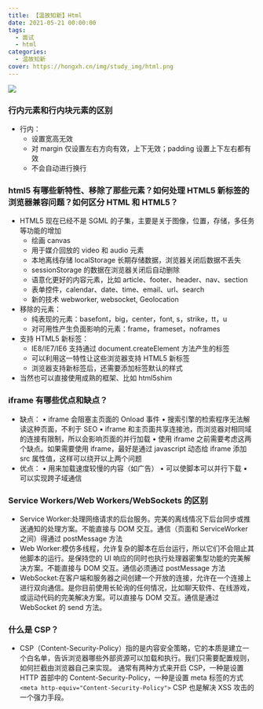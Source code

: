 ```yaml
---
title: 【温故知新】Html
date: 2021-05-21 00:00:00
tags:
  - 面试
  - html
categories:
  - 温故知新
cover: https://hongxh.cn/img/study_img/html.png
---
```


![](https://hongxh.cn/img/study_img/html.png)

### 行内元素和行内块元素的区别
- 行内：
  - 设置宽高无效
  - 对 margin 仅设置左右方向有效，上下无效；padding 设置上下左右都有效
  - 不会自动进行换行


### html5 有哪些新特性、移除了那些元素？如何处理 HTML5 新标签的浏览器兼容问题？如何区分 HTML 和 HTML5？
- HTML5 现在已经不是 SGML 的子集，主要是关于图像，位置，存储，多任务等功能的增加
  - 绘画 canvas
  - 用于媒介回放的 video 和 audio 元素
  - 本地离线存储 localStorage 长期存储数据，浏览器关闭后数据不丢失
  - sessionStorage 的数据在浏览器关闭后自动删除
  - 语意化更好的内容元素，比如 article、footer、header、nav、section
  - 表单控件，calendar、date、time、email、url、search
  - 新的技术 webworker, websocket, Geolocation
- 移除的元素：
  - 纯表现的元素：basefont，big，center，font, s，strike，tt，u
  - 对可用性产生负面影响的元素：frame，frameset，noframes
- 支持 HTML5 新标签：
  - IE8/IE7/IE6 支持通过 document.createElement 方法产生的标签
  - 可以利用这一特性让这些浏览器支持 HTML5 新标签
  - 浏览器支持新标签后，还需要添加标签默认的样式
- 当然也可以直接使用成熟的框架、比如 html5shim


### iframe 有哪些优点和缺点？
- 缺点：
  • iframe 会阻塞主页面的 Onload 事件
  • 搜索引擎的检索程序无法解读这种页面，不利于 SEO
  • iframe 和主页面共享连接池，而浏览器对相同域的连接有限制，所以会影响页面的并行加载
  • 使用 iframe 之前需要考虑这两个缺点。如果需要使用 iframe，最好是通过 javascript 动态给 iframe 添加 src 属性值，这样可以绕开以上两个问题
- 优点：
  • 用来加载速度较慢的内容（如广告）
  • 可以使脚本可以并行下载
  • 可以实现跨子域通信


### Service Workers/Web Workers/WebSockets 的区别
- Service Worker:处理网络请求的后台服务。完美的离线情况下后台同步或推送通知的处理方案。不能直接与 DOM 交互。通信（页面和 ServiceWorker 之间）得通过 postMessage 方法
- Web Worker:模仿多线程，允许复杂的脚本在后台运行，所以它们不会阻止其他脚本的运行。是保持您的 UI 响应的同时也执行处理器密集型功能的完美解决方案。不能直接与 DOM 交互。通信必须通过 postMessage 方法
- WebSocket:在客户端和服务器之间创建一个开放的连接，允许在一个连接上进行双向通信。是你目前使用长轮询的任何情况，比如聊天软件、在线游戏，或运动代码的完美解决方案。可以直接与 DOM 交互。通信是通过 WebSocket 的 send 方法。



### 什么是 CSP？
- CSP（Content-Security-Policy）指的是内容安全策略，它的本质是建立一个白名单，告诉浏览器哪些外部资源可以加载和执行。我们只需要配置规则，如何拦截由浏览器自己来实现。
  通常有两种方式来开启 CSP，一种是设置 HTTP 首部中的 Content-Security-Policy，一种是设置 meta 标签的方式 `<meta http-equiv="Content-Security-Policy">`
  CSP 也是解决 XSS 攻击的一个强力手段。
